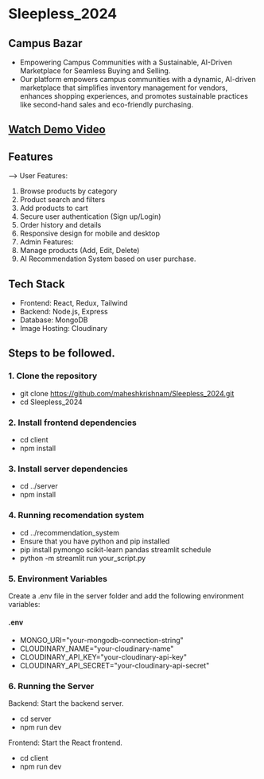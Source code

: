 # Sleepless_2024
## Campus Bazar  
- Empowering Campus Communities with a Sustainable, AI-Driven Marketplace for Seamless Buying and Selling.
- Our platform empowers campus communities with a dynamic, AI-driven marketplace that simplifies inventory management for vendors, enhances shopping experiences, and promotes sustainable practices like second-hand sales and eco-friendly purchasing.

## [Watch Demo Video](https://youtu.be/lKpgtE0nRAk)

## Features
--> User Features:
1. Browse products by category
2. Product search and filters
3. Add products to cart
4. Secure user authentication (Sign up/Login)
5. Order history and details
6. Responsive design for mobile and desktop
7. Admin Features:
8. Manage products (Add, Edit, Delete)
9. AI Recommendation System based on user purchase.

## Tech Stack
- Frontend: React, Redux, Tailwind
- Backend: Node.js, Express
- Database: MongoDB
- Image Hosting: Cloudinary

## Steps to be followed.
### 1. Clone the repository
- git clone https://github.com/maheshkrishnam/Sleepless_2024.git
- cd Sleepless_2024

### 2. Install frontend dependencies
- cd client
- npm install

### 3. Install server dependencies
- cd ../server
- npm install

### 4. Running recomendation system
- cd ../recommendation_system
- Ensure that you have python and pip installed
- pip install pymongo scikit-learn pandas streamlit schedule
- python -m streamlit run your_script.py

### 5. Environment Variables
Create a .env file in the server folder and add the following environment variables:
#### .env
- MONGO_URI="your-mongodb-connection-string"
- CLOUDINARY_NAME="your-cloudinary-name"
- CLOUDINARY_API_KEY="your-cloudinary-api-key"
- CLOUDINARY_API_SECRET="your-cloudinary-api-secret"

### 6. Running the Server
Backend: Start the backend server.
- cd server
- npm run dev

Frontend: Start the React frontend.
- cd client
- npm run dev
